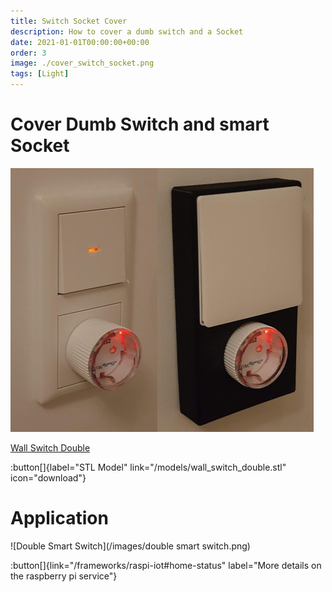 ```yaml
---
title: Switch Socket Cover
description: How to cover a dumb switch and a Socket
date: 2021-01-01T00:00:00+00:00
order: 3
image: ./cover_switch_socket.png
tags: [Light]
---
```


# Cover Dumb Switch and smart Socket

![Cover Switch Socket](./cover_switch_socket.png)

[Wall Switch Double](/models/wall_switch_double.glb)

:button[]{label="STL Model" link="/models/wall_switch_double.stl" icon="download"}

# Application

![Double Smart Switch](/images/double smart switch.png)

:button[]{link="/frameworks/raspi-iot#home-status" label="More details on the raspberry pi service"}
